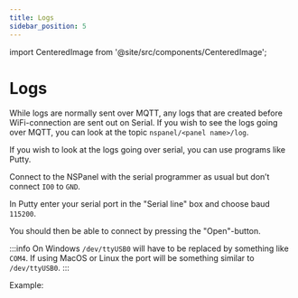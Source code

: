 ```yaml
---
title: Logs
sidebar_position: 5
---
```

import CenteredImage from '@site/src/components/CenteredImage';

# Logs

While logs are normally sent over MQTT, any logs that are created before WiFi-connection are sent out on Serial. 
If you wish to see the logs going over MQTT, you can look at the topic `nspanel/<panel name>/log`. 

If you wish to look at the logs going over serial, you can use programs like Putty. 

Connect to the NSPanel with the serial programmer as usual but don’t connect `IO0` to `GND`. 

In Putty enter your serial port in the "Serial line" box and choose baud `115200`. 

You should then be able to connect by pressing the "Open"-button.

:::info
On Windows `/dev/ttyUSB0` will have to be replaced by something like `COM4`. If using MacOS or Linux the port
will be something similar to `/dev/ttyUSB0`.
:::

Example:

<CenteredImage src="/images/doc/putty_serial.png" alt="Connecting to Serial with Putty" figureNumber={10} />